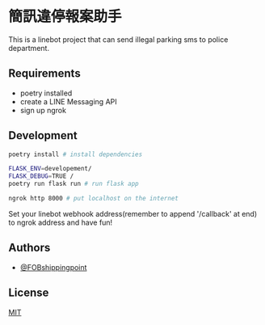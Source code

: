# 簡訊違停報案助手

This is a linebot project that can send illegal parking sms to police department.

## Requirements

- poetry installed
- create a LINE Messaging API
- sign up ngrok

## Development

```sh
poetry install # install dependencies
```

```sh
FLASK_ENV=developement/
FLASK_DEBUG=TRUE /
poetry run flask run # run flask app
```

```sh
ngrok http 8000 # put localhost on the internet
```

Set your linebot webhook address(remember to append '/callback' at end) to ngrok address and have fun!

## Authors

- [@FOBshippingpoint](https://github.com/FOBshippingpoint)

## License

[MIT](https://choosealicense.com/licenses/mit/)
